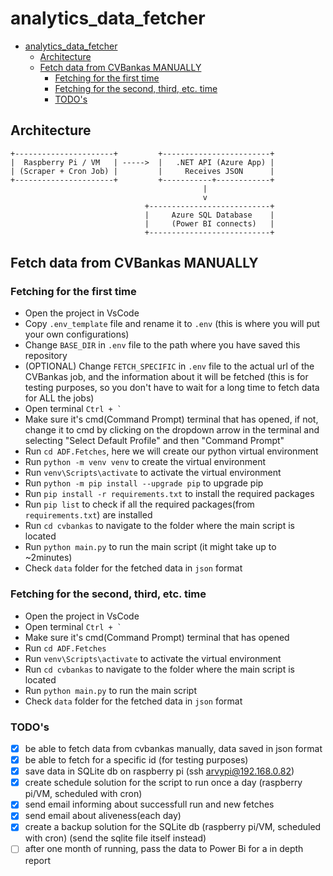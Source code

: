# analytics_data_fetcher

- [analytics_data_fetcher](#analytics_data_fetcher)
  - [Architecture](#architecture)
  - [Fetch data from CVBankas MANUALLY](#fetch-data-from-cvbankas-manually)
    - [Fetching for the first time](#fetching-for-the-first-time)
    - [Fetching for the second, third, etc. time](#fetching-for-the-second-third-etc-time)
    - [TODO's](#todos)

## Architecture

```
+----------------------+         +------------------------+
|  Raspberry Pi / VM   | ----->  |   .NET API (Azure App) |
| (Scraper + Cron Job) |         |     Receives JSON      |
+----------------------+         +-----------+------------+
                                           |
                                           v
                              +---------------------------+
                              |     Azure SQL Database    |
                              |     (Power BI connects)   |
                              +---------------------------+
```

## Fetch data from CVBankas MANUALLY

### Fetching for the first time

- Open the project in VsCode
- Copy `.env_template` file and rename it to `.env` (this is where you will put your own configurations)
- Change `BASE_DIR` in `.env` file to the path where you have saved this repository
- (OPTIONAL) Change `FETCH_SPECIFIC` in `.env` file to the actual url of the CVBankas job, and the information about it will be fetched (this is for testing purposes, so you don't have to wait for a long time to fetch data for ALL the jobs)
- Open terminal `` Ctrl + `  ``
- Make sure it's cmd(Command Prompt) terminal that has opened, if not, change it to cmd by clicking on the dropdown arrow in the terminal and selecting "Select Default Profile" and then "Command Prompt"
- Run `cd ADF.Fetches`, here we will create our python virtual environment
- Run `python -m venv venv` to create the virtual environment
- Run `venv\Scripts\activate` to activate the virtual environment
- Run `python -m pip install --upgrade pip` to upgrade pip
- Run `pip install -r requirements.txt` to install the required packages
- Run `pip list` to check if all the required packages(from `requirements.txt`) are installed
- Run `cd cvbankas` to navigate to the folder where the main script is located
- Run `python main.py` to run the main script (it might take up to ~2minutes)
- Check `data` folder for the fetched data in `json` format

### Fetching for the second, third, etc. time

- Open the project in VsCode
- Open terminal `` Ctrl + `  ``
- Make sure it's cmd(Command Prompt) terminal that has opened
- Run `cd ADF.Fetches`
- Run `venv\Scripts\activate` to activate the virtual environment
- Run `cd cvbankas` to navigate to the folder where the main script is located
- Run `python main.py` to run the main script
- Check `data` folder for the fetched data in `json` format

### TODO's

- [x] be able to fetch data from cvbankas manually, data saved in json format
- [x] be able to fetch for a specific id (for testing purposes)
- [x] save data in SQLite db on raspberry pi (ssh arvypi@192.168.0.82)
- [x] create schedule solution for the script to run once a day (raspberry pi/VM, scheduled with cron)
- [x] send email informing about successfull run and new fetches
- [x] send email about aliveness(each day)
- [x] create a backup solution for the SQLite db (raspberry pi/VM, scheduled with cron) (send the sqlite file itself instead)
- [ ] after one month of running, pass the data to Power Bi for a in depth report
